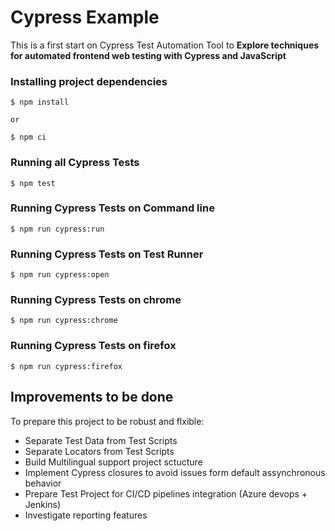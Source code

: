 # Cypress Example 
This is a first start on Cypress Test Automation Tool to **Explore techniques for automated frontend web testing with Cypress and JavaScript**

### Installing project dependencies
```
$ npm install

or 

$ npm ci

```

### Running all Cypress Tests
```
$ npm test
```

### Running Cypress Tests on Command line 
```
$ npm run cypress:run
```

### Running Cypress Tests on Test Runner
```
$ npm run cypress:open
```

### Running Cypress Tests on chrome
```
$ npm run cypress:chrome
```

### Running Cypress Tests on firefox
```
$ npm run cypress:firefox
```

## Improvements to be done
To prepare this project to be robust and flxible: 
* Separate Test Data from Test Scripts
* Separate Locators from Test Scripts
* Build Multilingual support project sctucture
* Implement Cypress closures to avoid issues form default assynchronous behavior
* Prepare Test Project for CI/CD pipelines integration (Azure devops + Jenkins)
* Investigate reporting features
